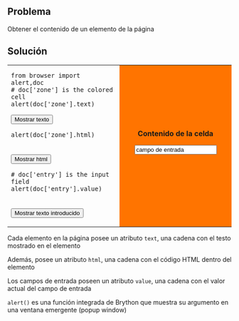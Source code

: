 Problema
--------
Obtener el contenido de un elemento de la p&aacute;gina


Solución
--------

<table width="100%">
<tr>
<td style="width:50%;">

    from browser import alert,doc
    # doc['zone'] is the colored cell
    alert(doc['zone'].text)

<button onclick="show_text()">Mostrar texto</button>

    alert(doc['zone'].html)

<br><button onclick="show_html()">Mostrar html</button>

    # doc['entry'] is the input field
    alert(doc['entry'].value)

<br><button onclick="show_value()">Mostrar texto introducido</button>
</td>
<td id="zone" style="background-color:#FF7400;text-align:center;">
<B>Contenido de la celda</B><p>
<INPUT id="entry" value="campo de entrada">
</td>
</tr>
</table>

<script type="text/python3">
def show_text():
    src = doc.get(selector="pre.marked")[0].text
    exec(src)
def show_html():
    src = doc.get(selector="pre.marked")[1].text
    exec(src)
def show_value():
    src = doc.get(selector="pre.marked")[2].text
    exec(src)

</script>    

Cada elemento en la página posee un atributo `text`, una cadena con el testo mostrado en el elemento

Además, posee un atributo `html`, una cadena con el código HTML dentro del elemento

Los campos de entrada poseen un atributo `value`, una cadena con el valor actual del campo de entrada

`alert()` es una función integrada de Brython que muestra su argumento en una ventana emergente (popup window)